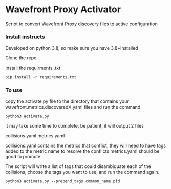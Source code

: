 # Wavefront Proxy Activator

Script to convert Wavefront Proxy discovery files to active configuration

### Install instructs

Developed on python 3.8, so make sure you have 3.8+installed

Clone the repo

Install the requirments .txt

```
pip install -r requirements.txt
```

### To use

copy the activate.py file to the directory that contains your wavefront.metrics.discoveredX.yaml files and run the command

```
python3 activate.py
```

it may take some time to complete, be patient, it will output 2 files

collisions.yaml
metrics.yaml

collisions.yaml contains the metrics that conflict, they will need to have tags added to the metric name to resolve the conflicts
metrics.yaml should be good to promote

The script will write a list of tags that could disambiguate each of the collisions, choose the tags you want to use, and run the command again.

```
python3 activate.py --prepend_tags common_name pid 
```
